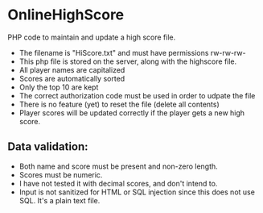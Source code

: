 # OnlineHighScore
PHP code to maintain and update a high score file.

* The filename is "HiScore.txt" and must have permissions rw-rw-rw-
* This php file is stored on the server, along with the highscore file.
* All player names are capitalized
* Scores are automatically sorted
* Only the top 10 are kept
* The correct authorization code must be used in order to udpate the file
* There is no feature (yet) to reset the file (delete all contents)
* Player scores will be updated correctly if the player gets a new high score.

## Data validation: 

* Both name and score must be present and non-zero length.
* Scores must be numeric.  
* I have not tested it with decimal scores, and don't intend to.
* Input is not sanitized for HTML or SQL injection since this does not use SQL. It's a plain text file.
